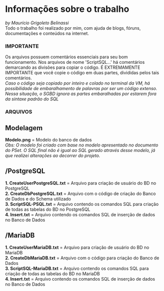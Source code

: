 # Informações sobre o trabalho
_by Maurício Grigoleto Belinassi_  
Todo o trabalho foi realizado por mim, com ajuda de blogs, fóruns, documentações e conteúdos na internet.  <br/>

### IMPORTANTE  
Os arquivos possuem comentários essenciais para seu bom funcionamento. Nos arquivos de nome 'ScriptSQL...' há comentários demarcando as divisões para copiar o código. É EXTREMAMENTE IMPORTANTE que você copie o código em duas partes, divididas pelos tais comentários.  
_Caso o código seja copiado por inteiro e colado no terminal da VM, há possibilidade de embaralhamento de palavras por ser um código extenso. Nessa situação, o SGBD ignora as partes embaralhadas por estarem fora da sintaxe padrão do SQL_

### ARQUIVOS    <br/>

## Modelagem  <br/>

**Modelo.png** = Modelo do banco de dados  
_Obs: O modelo foi criado com base no modelo apresentado no documento do PSet. O SQL final não é igual ao SQL gerado através desse modelo, já que realizei alterações ao decorrer do projeto._

## /PostgreSQL  <br/>  

**1. CreateUserPostgreSQL.txt** = Arquivo para criação de usuário do BD no PostgreSQL  
**2. CreateDbPostgreSQL.txt** = Arquivo com o código de criação do Banco de Dados e do Schema utilizado   
**3. ScriptSQL-PSQL.txt** = Arquivo contendo os comandos SQL para criação de todas as tabelas do BD no PostgreSQL  
**4. Insert.txt** = Arquivo contendo os comandos SQL de inserção de dados no Banco de Dados 

## /MariaDB  <br/>

**1. CreateUserMariaDB.txt** = Arquivo para criação de usuário do BD no MariaDB  
**2. CreateDbMariaDB.txt** = Arquivo com o código para criação do Banco de Dados  
**3. ScriptSQL-MariaDB.txt** = Arquivo contendo os comandos SQL para criação de todas as tabelas do BD no MariaDB   
**4. Insert.txt** = Arquivo contendo os comandos SQL de inserção de dados no Banco de Dados
